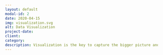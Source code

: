 ```yaml
---
layout: default
modal-id: 2
date: 2020-04-15
img: visualization.svg
alt: Data Visualization
project-date: 
client: 
category: 
description: Visualization is the key to capture the bigger picture and better understand your data. By developing a business intelligence dashboard, you'll gain real-time resourceful information about your daily operation in the palm of your hands. We'll help you develop customized business intelligence dashboards that well-suited your needs.
---
```

